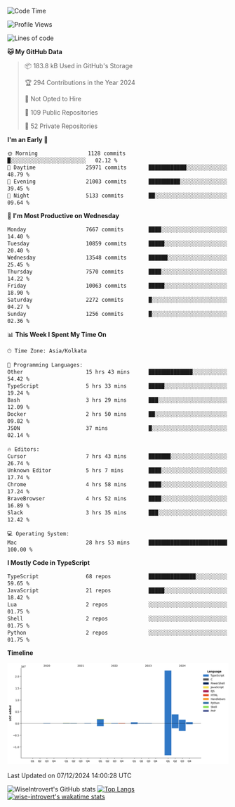 <!--START_SECTION:waka-->
![Code Time](http://img.shields.io/badge/Code%20Time-1%2C937%20hrs%2058%20mins-blue)

![Profile Views](http://img.shields.io/badge/Profile%20Views-0-blue)

![Lines of code](https://img.shields.io/badge/From%20Hello%20World%20I%27ve%20Written-31.5%20million%20lines%20of%20code-blue)

**🐱 My GitHub Data** 

> 📦 183.8 kB Used in GitHub's Storage 
 > 
> 🏆 294 Contributions in the Year 2024
 > 
> 🚫 Not Opted to Hire
 > 
> 📜 109 Public Repositories 
 > 
> 🔑 52 Private Repositories 
 > 
**I'm an Early 🐤** 

```text
🌞 Morning                1128 commits        █░░░░░░░░░░░░░░░░░░░░░░░░   02.12 % 
🌆 Daytime                25971 commits       ████████████░░░░░░░░░░░░░   48.79 % 
🌃 Evening                21003 commits       ██████████░░░░░░░░░░░░░░░   39.45 % 
🌙 Night                  5133 commits        ██░░░░░░░░░░░░░░░░░░░░░░░   09.64 % 
```
📅 **I'm Most Productive on Wednesday** 

```text
Monday                   7667 commits        ████░░░░░░░░░░░░░░░░░░░░░   14.40 % 
Tuesday                  10859 commits       █████░░░░░░░░░░░░░░░░░░░░   20.40 % 
Wednesday                13548 commits       ██████░░░░░░░░░░░░░░░░░░░   25.45 % 
Thursday                 7570 commits        ████░░░░░░░░░░░░░░░░░░░░░   14.22 % 
Friday                   10063 commits       █████░░░░░░░░░░░░░░░░░░░░   18.90 % 
Saturday                 2272 commits        █░░░░░░░░░░░░░░░░░░░░░░░░   04.27 % 
Sunday                   1256 commits        █░░░░░░░░░░░░░░░░░░░░░░░░   02.36 % 
```


📊 **This Week I Spent My Time On** 

```text
🕑︎ Time Zone: Asia/Kolkata

💬 Programming Languages: 
Other                    15 hrs 43 mins      ██████████████░░░░░░░░░░░   54.42 % 
TypeScript               5 hrs 33 mins       █████░░░░░░░░░░░░░░░░░░░░   19.24 % 
Bash                     3 hrs 29 mins       ███░░░░░░░░░░░░░░░░░░░░░░   12.09 % 
Docker                   2 hrs 50 mins       ██░░░░░░░░░░░░░░░░░░░░░░░   09.82 % 
JSON                     37 mins             █░░░░░░░░░░░░░░░░░░░░░░░░   02.14 % 

🔥 Editors: 
Cursor                   7 hrs 43 mins       ███████░░░░░░░░░░░░░░░░░░   26.74 % 
Unknown Editor           5 hrs 7 mins        ████░░░░░░░░░░░░░░░░░░░░░   17.74 % 
Chrome                   4 hrs 58 mins       ████░░░░░░░░░░░░░░░░░░░░░   17.24 % 
BraveBrowser             4 hrs 52 mins       ████░░░░░░░░░░░░░░░░░░░░░   16.89 % 
Slack                    3 hrs 35 mins       ███░░░░░░░░░░░░░░░░░░░░░░   12.42 % 

💻 Operating System: 
Mac                      28 hrs 53 mins      █████████████████████████   100.00 % 
```

**I Mostly Code in TypeScript** 

```text
TypeScript               68 repos            ███████████████░░░░░░░░░░   59.65 % 
JavaScript               21 repos            █████░░░░░░░░░░░░░░░░░░░░   18.42 % 
Lua                      2 repos             ░░░░░░░░░░░░░░░░░░░░░░░░░   01.75 % 
Shell                    2 repos             ░░░░░░░░░░░░░░░░░░░░░░░░░   01.75 % 
Python                   2 repos             ░░░░░░░░░░░░░░░░░░░░░░░░░   01.75 % 
```



**Timeline**

![Lines of Code chart](https://raw.githubusercontent.com/wise-introvert/wise-introvert/master/assets/bar_graph.png)


 Last Updated on 07/12/2024 14:00:28 UTC
<!--END_SECTION:waka-->

![WiseIntrovert's GitHub stats](https://github-readme-stats.vercel.app/api?username=wise-introvert&count_private=true&show_icons=true)
[![Top Langs](https://github-readme-stats.vercel.app/api/top-langs/?username=wise-introvert&langs_count=10)](https://github.com/anuraghazra/github-readme-stats)
[![wise-introvert's wakatime stats](https://github-readme-stats.vercel.app/api/wakatime?username=wiseintrovert)](https://github.com/anuraghazra/github-readme-stats)
